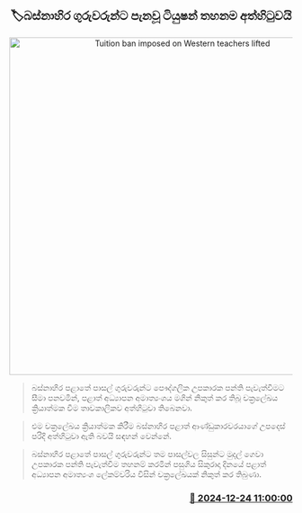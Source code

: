 <p align='center'><b><h2 align='center' title='Tuition ban imposed on Western teachers lifted'>🏷බස්නාහිර ගුරුවරුන්ට පැනවූ ටියුෂන් තහනම අත්හිටුවයි</h2></b></p>
<p align='center'><img src='https://helakuru.sgp1.cdn.digitaloceanspaces.com/esana/images/lib/tuition-class[1].jpg' width='600' alt='Tuition ban imposed on Western teachers lifted'></p>

> බස්නාහිර පළාතේ පාසල් ගුරුවරුන්ට පෞද්ගලික උපකාරක පන්ති පැවැත්වීමට සීමා පනවමින්, පළාත් අධ්‍යාපන අමාත්‍යංශය මගින් නිකුත් කර තිබූ චක්‍රලේඛය ක්‍රියාත්මක වීම තාවකාලිකව අත්හිටුවා තිබෙනවා.

> එම චක්‍රලේඛය ක්‍රියාත්මක කිරීම බස්නාහිර පළාත් ආණ්ඩුකාරවරයාගේ උපදෙස් පරිදි අත්හිටුවා ඇති බවයි සඳහන් වෙන්නේ.

> බස්නාහිර පළාතේ පාසල් ගුරුවරුන්ට තම පාසල්වල සිසුන්ට මුදල් ගෙවා උපකාරක පන්ති පැවැත්වීම තහනම් කරමින් පසුගිය සිකුරාදා දිනයේ පළාත් අධ්‍යාපන අමාත්‍යංශ ලේකම්වරිය විසින් චක්‍රලේඛයක් නිකුත් කර තිබුණා.



<h3 align='right'><a href='https://www.helakuru.lk/esana/p/106097/'>📅 2024-12-24 11:00:00</a></h3>
